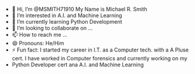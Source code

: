 - 👋 Hi, I’m @MSMITH71910 My Name is Michael R. Smith
- 👀 I’m interested in A.I. and Machine Learning
- 🌱 I’m currently learning Python Development
- 💞️ I’m looking to collaborate on ...
- 📫 How to reach me ...    
- 😄 Pronouns: He/Him 
- ⚡ Fun fact: I started my career in I.T. as a Computer tech. with a A Pluse cert. I have worked in Computer forensics and currently working on my
- Python Developer cert ana A.I. and Machine Learning

<!---
MSMITH71910/MSMITH71910 is a ✨ special ✨ repository because its `README.md` (this file) appears on your GitHub profile.
You can click the Preview link to take a look at your changes.
--->
